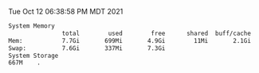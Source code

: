Tue Oct 12 06:38:58 PM MDT 2021
```bash
System Memory
               total        used        free      shared  buff/cache   available
Mem:           7.7Gi       699Mi       4.9Gi        11Mi       2.1Gi       6.7Gi
Swap:          7.6Gi       337Mi       7.3Gi
System Storage
667M	.
```
```bash
